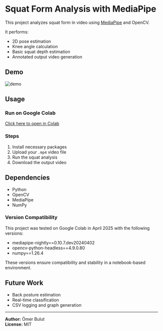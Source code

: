 # Squat Form Analysis with MediaPipe

This project analyzes squat form in video using [MediaPipe](https://google.github.io/mediapipe/) and OpenCV.

It performs:
- 2D pose estimation
- Knee angle calculation
- Basic squat depth estimation
- Annotated output video generation

## Demo
![demo](demo.gif)

## Usage

### Run on Google Colab
[Click here to open in Colab](https://colab.research.google.com/)

### Steps
1. Install necessary packages  
2. Upload your `.mp4` video file  
3. Run the squat analysis  
4. Download the output video  

## Dependencies
- Python
- OpenCV
- MediaPipe
- NumPy

### Version Compatibility
This project was tested on Google Colab in April 2025 with the following versions:

- mediapipe-nightly==0.10.7.dev20240402
- opencv-python-headless==4.9.0.80
- numpy==1.26.4

These versions ensure compatibility and stability in a notebook-based environment.


## Future Work
- Back posture estimation
- Real-time classification
- CSV logging and graph generation

---

**Author:** Ömer Bulut  
**License:** MIT
